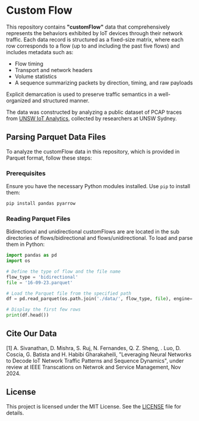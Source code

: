 # Custom Flow

This repository contains **"customFlow"** data that comprehensively represents the behaviors exhibited by IoT devices through their network traffic. Each data record is structured as a fixed-size matrix, where each row corresponds to a flow (up to and including the past five flows) and includes metadata such as:

- Flow timing
- Transport and network headers
- Volume statistics
- A sequence summarizing packets by direction, timing, and raw payloads

Explicit demarcation is used to preserve traffic semantics in a well-organized and structured manner.

The data was constructed by analyzing a public dataset of PCAP traces from [UNSW IoT Analytics](https://iotanalytics.unsw.edu.au/iottraces.html), collected by researchers at UNSW Sydney.

## Parsing Parquet Data Files

To analyze the customFlow data in this repository, which is provided in Parquet format, follow these steps:

### Prerequisites

Ensure you have the necessary Python modules installed. Use `pip` to install them:

```bash
pip install pandas pyarrow
```

### Reading Parquet Files

Bidirectional and unidirectional customFlows are are located in the sub directories of flows/bidirectional and flows/unidirectional. To load and parse them in Python:

```python
import pandas as pd
import os

# Define the type of flow and the file name
flow_type = 'bidirectional'
file = '16-09-23.parquet'

# Load the Parquet file from the specified path
df = pd.read_parquet(os.path.join('./data/', flow_type, file), engine='pyarrow')

# Display the first few rows
print(df.head())
```

## Cite Our Data
[1] A. Sivanathan, D. Mishra, S. Ruj, N. Fernandes, Q. Z. Sheng, . Luo, D. Coscia, G. Batista and H. Habibi Gharakaheili, "Leveraging Neural Networks to Decode IoT Network Traffic Patterns and Sequence Dynamics", under review at IEEE Transcations on Netwrok and Service Management, Nov 2024.

## License

This project is licensed under the MIT License. See the [LICENSE](./LICENSE.md) file for details.
